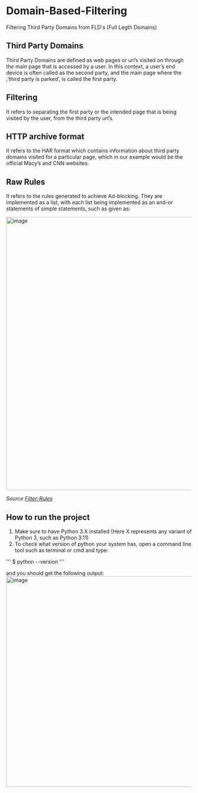 # Domain-Based-Filtering
Filtering Third Party Domains from FLD's (Full Legth Domains)  

## Third Party Domains
Third Party Domains are defined as web pages or url’s visited on through the main page that is accessed by a user. In this context, a user’s end device is often called as the second party, and the main page where the ,’third party is parked’, is called the first party.

## Filtering
It refers to separating the first party or the intended page that is being visited by the user, from the third party url’s. 

## HTTP archive format
It refers to the HAR format which contains information about third party domains visited for a particular page, which in our example would be the official Macy’s and CNN websites.

## Raw Rules
It refers to the rules generated to achieve Ad-blocking. They are implemented as a list, with each list being implemented as an and-or statements of simple statements, such as given as:

<img width="740" alt="image" src="https://user-images.githubusercontent.com/83748468/208290826-e102e578-9b29-4774-ac9d-040c31a40658.png">

*Source [Filter-Rules](https://adblockplus.org/filter-cheatsheet)*
 

## How to run the project

1. Make sure to have Python 3.X installed (Here X represents any variant of Python 3, such as Python 3.11)
2. To check what version of python your system has, open a command line tool such as terminal or cmd and type:

''' $ python --version '''

and you should get the following output:
<img width="571" alt="image" src="https://user-images.githubusercontent.com/83748468/208292479-c0aa936b-4fe5-4af8-8b4b-8acef3ebce4a.png">





